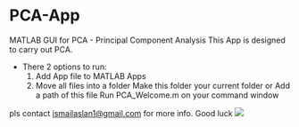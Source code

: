 # PCA-App
 MATLAB GUI for PCA - Principal Component Analysis
This App is designed to carry out PCA.

- There 2 options to run:
  1. Add App file to MATLAB Apps
  2. Move all files into a folder
     Make this folder your current folder or
     Add a path of this file
     Run  PCA_Welcome.m on your command window

pls contact ismailaslan1@gmail.com for more info.
Good luck
<img src=“https://github.com/aslanismailgit/PCA-App/blob/master/images/Welcome.png”>
